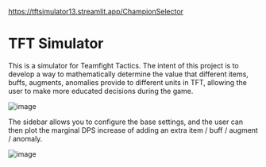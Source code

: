 https://tftsimulator13.streamlit.app/ChampionSelector

# TFT Simulator

This is a simulator for Teamfight Tactics. The intent of this project is to develop a way to mathematically determine the value that different items, buffs, augments, anomalies provide to different units in TFT, allowing the user to make more educated decisions during the game.

![image](https://github.com/user-attachments/assets/56edc83a-2873-4f85-a2f2-9e9a15f721d0)

The sidebar allows you to configure the base settings, and the user can then plot the marginal DPS increase of adding an extra item / buff / augment / anomaly.

![image](https://github.com/user-attachments/assets/5539655f-31f1-4207-bf69-ffaa3f401577)
